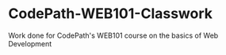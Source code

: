 # CodePath-WEB101-Classwork
Work done for CodePath's WEB101 course on the basics of Web Development
